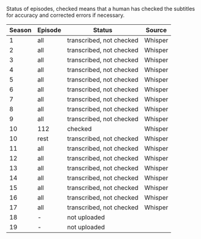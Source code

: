 Status of episodes, checked means that a human has checked the subtitles for accuracy and corrected errors if necessary.  

|Season|Episode|Status|Source|
|---|---|---|---|
|1|all|transcribed, not checked|Whisper|
|2|all|transcribed, not checked|Whisper|
|3|all|transcribed, not checked|Whisper|
|4|all|transcribed, not checked|Whisper|
|5|all|transcribed, not checked|Whisper|
|6|all|transcribed, not checked|Whisper|
|7|all|transcribed, not checked|Whisper|
|8|all|transcribed, not checked|Whisper|
|9|all|transcribed, not checked|Whisper|
|10|112|checked|Whisper|
|10|rest|transcribed, not checked|Whisper|
|11|all|transcribed, not checked|Whisper|
|12|all|transcribed, not checked|Whisper|
|13|all|transcribed, not checked|Whisper|
|14|all|transcribed, not checked|Whisper|
|15|all|transcribed, not checked|Whisper|
|16|all|transcribed, not checked|Whisper|
|17|all|transcribed, not checked|Whisper|
|18|-|not uploaded||
|19|-|not uploaded||
